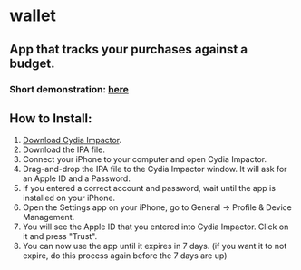 # wallet
## App that tracks your purchases against a budget.
### Short demonstration: [here](https://imgur.com/a/SKW7ff6)

## How to Install:
1. [Download Cydia Impactor](http://www.cydiaimpactor.com/).
2. Download the IPA file.
3. Connect your iPhone to your computer and open Cydia Impactor.
4. Drag-and-drop the IPA file to the Cydia Impactor window. It will ask for an Apple ID and a Password.
5. If you entered a correct account and password, wait until the app is installed on your iPhone.
6. Open the Settings app on your iPhone, go to General -> Profile & Device Management.
7. You will see the Apple ID that you entered into Cydia Impactor. Click on it and press "Trust".
8. You can now use the app until it expires in 7 days. (if you want it to not expire, do this process again before the 7 days are up)

